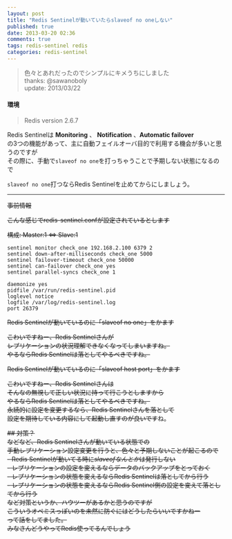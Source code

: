 ```yaml
---
layout: post
title: "Redis Sentinelが動いていたらslaveof no oneしない"
published: true
date: 2013-03-20 02:36
comments: true
tags: redis-sentinel redis
categories: redis-sentinel
---
```


> 色々とあれだったのでシンプルにキメうちにしました  
> thanks: @sawanoboly  
> update: 2013/03/22  

#### 環境
> Redis version 2.6.7

Redis Sentinelは 
 **Monitoring** 、 **Notification**  、**Automatic failover**  
の3つの機能があって、主に自動フェイルオーバ目的で利用する機会が多いと思うのですが  
その際に、手動で`slaveof no one`を打っちゃうことで予期しない状態になるので  
  
`slaveof no one`打つならRedis Sentinelを止めてからにしましょう。  

---

<del>事前情報</del>

<del>こんな感じでredis-sentinel.confが設定されているとします</del>  

<del> 構成: Master:1 <=> Slave:1  </del>

```
sentinel monitor check_one 192.168.2.100 6379 2
sentinel down-after-milliseconds check_one 5000
sentinel failover-timeout check_one 50000
sentinel can-failover check_one yes
sentinel parallel-syncs check_one 1

daemonize yes
pidfile /var/run/redis-sentinel.pid
loglevel notice
logfile /var/log/redis-sentinel.log
port 26379
```


<del> Redis Sentinelが動いているのに「slaveof no one」をかます</del>

<del>こわいですねー、Redis Sentinelさんが</del>  
<del>レプリケーションの状況理解できなくなってしまいますね。</del>  
<del>やるならRedis Sentinelは落としてやるべきですね。</del>  

<del>Redis Sentinelが動いているのに「slaveof host port」をかます</del>  

<del>こわいですねー、Redis Sentinelさんは</del>  
<del>そんなの無視して正しい状況に持って行こうとしますから</del>  
<del>やるならRedis Sentinelは落としてやるべきですね。</del>  
<del>永続的に設定を変更するなら、Redis Sentinelさんを落として</del>  
<del>設定を期待している内容にして起動し直すのが良いです</del>ね。

<del>## 対策？  </del>  
<del>などなど、Redis Sentinelさんが動いている状態での</del>  
<del>手動レプリケーション設定変更を行うと、色々と予期しないことが起こるので</del>  
<del>- Redis Sentinelが動いてる時に*slaveofなんとか*は発行しない</del>  
<del>- レプリケーションの設定を変えるならデータのバックアップをとっておく</del>  
<del>- レプリケーションの状態を変えるならRedis Sentinelは落としてから行う</del>  
<del>- レプリケーションの状態を変えるならRedis Sentinel側の設定を変えて落としてから行う</del>  
<del>など対策というか、ハウツーがあるかと思うのですが</del>  
<del>こういうオペミスっぽいのを未然に防ぐにはどうしたらいいですかねー</del>  
<del>って話をしてました。</del>  
<del>みなさんどうやってRedis使ってるんでしょう</del>  
<del></del>  
